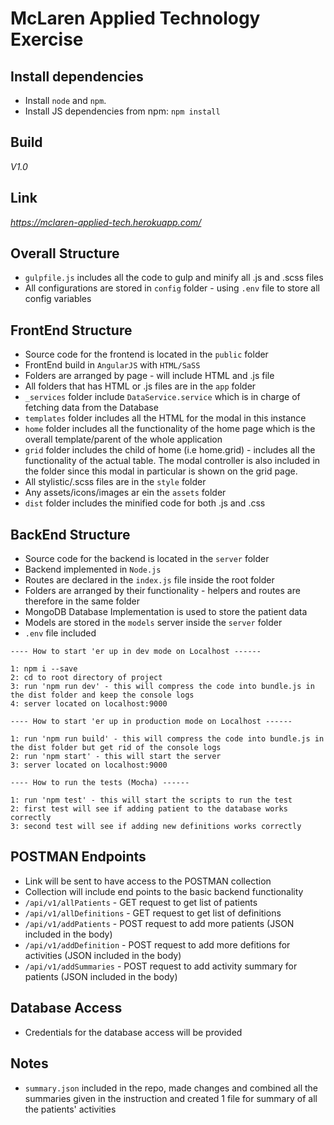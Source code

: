McLaren Applied Technology Exercise
====================

## Install dependencies

- Install `node` and `npm`.
- Install JS dependencies from npm: `npm install`

## Build

*V1.0*

## Link

*https://mclaren-applied-tech.herokuapp.com/*

## Overall Structure

- `gulpfile.js` includes all the code to gulp and minify all .js and .scss files
- All configurations are stored in `config` folder - using `.env` file to store all config variables

## FrontEnd Structure

- Source code for the frontend is located in the `public` folder
- FrontEnd build in `AngularJS` with `HTML/SaSS`
- Folders are arranged by page - will include HTML and .js file
- All folders that has HTML or .js files are in the `app` folder
- `_services` folder include `DataService.service` which is in charge of fetching data from the Database
- `templates` folder includes all the HTML for the modal in this instance
- `home` folder includes all the functionality of the home page which is the overall template/parent of the whole application
- `grid` folder includes the child of home (i.e home.grid) - includes all the functionality of the actual table. The modal controller is also included in the folder since this modal in particular is shown on the grid page.
- All stylistic/.scss files are in the `style` folder
- Any assets/icons/images ar ein the `assets` folder
- `dist` folder includes the minified code for both .js and .css

## BackEnd Structure

- Source code for the backend is located in the `server` folder
- Backend implemented in `Node.js`
- Routes are declared in the `index.js` file inside the root folder
- Folders are arranged by their functionality - helpers and routes are therefore in the same folder
- MongoDB Database Implementation is used to store the patient data
- Models are stored in the `models` server inside the `server` folder
- `.env` file included

```
---- How to start 'er up in dev mode on Localhost ------

1: npm i --save
2: cd to root directory of project
3: run 'npm run dev' - this will compress the code into bundle.js in the dist folder and keep the console logs
4: server located on localhost:9000

---- How to start 'er up in production mode on Localhost ------

1: run 'npm run build' - this will compress the code into bundle.js in the dist folder but get rid of the console logs
2: run 'npm start' - this will start the server
3: server located on localhost:9000

---- How to run the tests (Mocha) ------

1: run 'npm test' - this will start the scripts to run the test
2: first test will see if adding patient to the database works correctly
3: second test will see if adding new definitions works correctly

```

## POSTMAN Endpoints

- Link will be sent to have access to the POSTMAN collection
- Collection will include end points to the basic backend functionality
- `/api/v1/allPatients` - GET request to get list of patients
- `/api/v1/allDefinitions` - GET request to get list of definitions
- `/api/v1/addPatients` - POST request to add more patients (JSON included in the body)
- `/api/v1/addDefinition` - POST request to add more defitions for activities (JSON included in the body)
- `/api/v1/addSummaries` - POST request to add activity summary for patients (JSON included in the body)

## Database Access

- Credentials for the database access will be provided 

## Notes

- `summary.json` included in the repo, made changes and combined all the summaries given in the instruction and created 1 file for summary of all the patients' activities